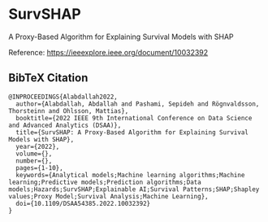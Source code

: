 # SurvSHAP
A Proxy-Based Algorithm for Explaining Survival Models with SHAP

Reference: https://ieeexplore.ieee.org/document/10032392

## BibTeX Citation
```
@INPROCEEDINGS{Alabdallah2022,
  author={Alabdallah, Abdallah and Pashami, Sepideh and Rögnvaldsson, Thorsteinn and Ohlsson, Mattias},
  booktitle={2022 IEEE 9th International Conference on Data Science and Advanced Analytics (DSAA)}, 
  title={SurvSHAP: A Proxy-Based Algorithm for Explaining Survival Models with SHAP}, 
  year={2022},
  volume={},
  number={},
  pages={1-10},
  keywords={Analytical models;Machine learning algorithms;Machine learning;Predictive models;Prediction algorithms;Data models;Hazards;SurvSHAP;Explainable AI;Survival Patterns;SHAP;Shapley values;Proxy Model;Survival Analysis;Machine Learning},
  doi={10.1109/DSAA54385.2022.10032392}
}
```
